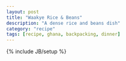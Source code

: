 ```yaml
---
layout: post
title: "Waakye Rice & Beans"
description: "A dense rice and beans dish"
category: "recipe"
tags: [recipe, ghana, backpacking, dinner]
---
```

{% include JB/setup %}
